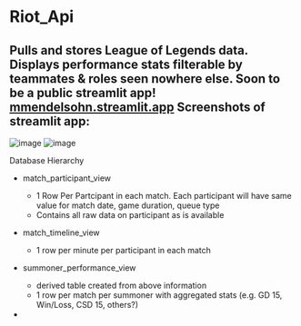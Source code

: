 # Riot_Api
Pulls and stores League of Legends data. Displays performance stats filterable by teammates & roles seen nowhere else. Soon to be a public streamlit app! [mmendelsohn.streamlit.app](mmendelsohn.streamlit.app)
Screenshots  of streamlit app:
------------------------
 
![image](https://github.com/michaelmendelsohn/Riot_Api/assets/12532898/8cd56f0b-ccfb-4116-91be-15ce5d6a70ff)
![image](https://github.com/michaelmendelsohn/Riot_Api/assets/12532898/869045c0-4403-44e3-b756-27d771d8420c)



Database Hierarchy


- match_participant_view
    - 1 Row Per Partcipant in each match. Each participant will have same value for match date, game duration, queue type
    - Contains all raw data on participant as is available
- match_timeline_view
    - 1 row per minute per participant in each match

- summoner_performance_view
    - derived table created from above information
    - 1 row per match per summoner with aggregated stats (e.g. GD 15, Win/Loss, CSD 15, others?)
- 
